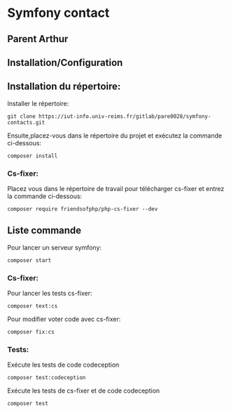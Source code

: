 # Symfony contact
## Parent Arthur
## Installation/Configuration

## Installation du répertoire:
Installer le répertoire:
```
git clone https://iut-info.univ-reims.fr/gitlab/pare0028/symfony-contacts.git
```
Ensuite,placez-vous dans le répertoire du projet et exécutez la commande ci-dessous:
```
composer install
```
### Cs-fixer:
Placez vous dans le répertoire de travail pour télécharger cs-fixer et entrez la commande ci-dessous:
```
composer require friendsofphp/php-cs-fixer --dev
```

## Liste commande

Pour lancer un serveur symfony:
``` 
composer start
```

### Cs-fixer:
Pour lancer les tests cs-fixer:
```
composer text:cs
```

Pour modifier voter code avec cs-fixer:
```
composer fix:cs
```


### Tests:
Exécute les tests de code codeception
```
composer test:codeception
```

Exécute les tests de cs-fixer et de code codeception
```
composer test
```